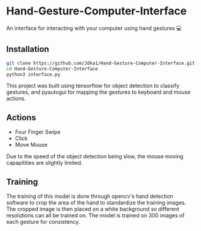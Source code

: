 # Hand-Gesture-Computer-Interface

An interface for interacting with your computer using hand gestures 💻

## Installation

```bash
git clone https://github.com/Jdka1/Hand-Gesture-Computer-Interface.git
cd Hand-Gesture-Computer-Interface
python3 interface.py
```

This project was built using tensorflow for object detection to classify gestures, and pyautogui for mapping the gestures to keyboard and mouse actions.

## Actions
- Four Finger Swipe
- Click
- Move Mouse

Due to the speed of the object detection being slow, the mouse moving capapilities are slightly limited.

## Training

The training of this model is done through opencv's hand detection software to crop the area of the hand to standardize the training images. The cropped image is then placed on a white background so different resolutions can all be trained on. The model is trained on 300 images of each gesture for consistency.
